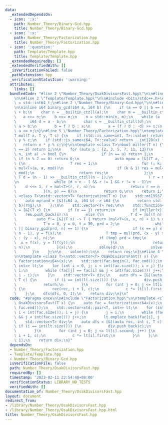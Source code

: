 ```yaml
---
data:
  _extendedDependsOn:
  - icon: ':x:'
    path: Number_Theory/Binary-Gcd.hpp
    title: Number_Theory/Binary-Gcd.hpp
  - icon: ':x:'
    path: Number_Theory/Factorization.hpp
    title: Number_Theory/Factorization.hpp
  - icon: ':question:'
    path: Template/Template.hpp
    title: Template/Template.hpp
  _extendedRequiredBy: []
  _extendedVerifiedWith: []
  _isVerificationFailed: false
  _pathExtension: hpp
  _verificationStatusIcon: ':warning:'
  attributes:
    links: []
  bundledCode: "#line 2 \"Number_Theory/OsakDivisorsFast.hpp\"\n\n#line 2 \"Number_Theory/Factorization.hpp\"\
    \n\n#line 2 \"Template/Template.hpp\"\n\n#include <bits/stdc++.h>\n\nusing i64\
    \ = std::int64_t;\n#line 2 \"Number_Theory/Binary-Gcd.hpp\"\n\n#line 4 \"Number_Theory/Binary-Gcd.hpp\"\
    \n\ninline i64 binary_gcd(i64 a, i64 b) {\n    if (a == 0 || b == 0) return a\
    \ + b;\n    char n = __builtin_ctzll(a);\n    char m = __builtin_ctzll(b);\n \
    \   a >>= n;\n    b >>= m;\n    n = std::min(n, m);\n    while (a != b) {\n  \
    \      i64 d = a - b;\n        char s = __builtin_ctzll(d);\n        bool f =\
    \ a > b;\n        b = f ? b : a;\n        a = (f ? d : -d) >> s;\n    }\n    return\
    \ a << n;\n}\n#line 5 \"Number_Theory/Factorization.hpp\"\ntemplate <class T>\n\
    T mul(T x, T y, T c) {\n    if (std::is_same<int, T>::value) return 1ll * x *\
    \ y % c;\n    if (std::is_same<i64, T>::value) return __int128(x) * y % c;\n \
    \   return x * y % c;\n}\n\ntemplate <class T>\nbool miller(T n) {\n    if (n\
    \ == 2) return 1;\n\n    for (auto p : {2, 3, 5, 7, 11, 13})\n        if ([&](T\
    \ n, int a) -> bool {\n                if (n == a) return 1;\n               \
    \ if (n % 2 == 0) return 0;\n                auto mpow = [&](T a, T k, T mod)\
    \ {\n                    T res = 1;\n                    for (; k; k /= 2, a =\
    \ mul<T>(a, a, mod))\n                        if (k & 1) res = mul<T>(res, a,\
    \ mod);\n                    return res;\n                };\n               \
    \ T d = (n - 1) >> __builtin_ctzll(n - 1);\n                T r = mpow(a, d, n);\n\
    \n                while (d < n - 1 && r != 1 && r != n - 1)\n                \
    \    d <<= 1, r = mul<T>(r, r, n);\n                return r == n - 1 || d & 1;\n\
    \            }(n, p) == 0)\n            return 0;\n\n    return 1;\n}\ntemplate\
    \ <class T>\nstd::vector<T> factorization(T n) {\n    std::mt19937_64 rng(std::time(nullptr));\n\
    \    auto myrand = [&](i64 a, i64 b) -> i64 {\n        return std::uniform_int_distribution<i64>(a,\
    \ b)(rng);\n    };\n\n    std::vector<T> res;\n\n    std::function<void(T)> solve\
    \ = [&](T x) {\n        if (x == 1) return;\n        if (miller(x))\n        \
    \    res.push_back(x);\n        else {\n            T d = [&](T n) {\n       \
    \         auto f = [&](T x) -> T { return (mul<T>(x, x, n) + 1) % n; };\n    \
    \            T x = 0, y = 0, t = 30, prd = 2;\n                while (t++ % 40\
    \ || binary_gcd(prd, n) == 1) {\n                    if (x == y) x = myrand(2,\
    \ n - 1), y = f(x);\n                    T tmp = mul(prd, (x - y) > 0 ? (x - y)\
    \ : (y - x), n);\n                    if (tmp) prd = tmp;\n                  \
    \  x = f(x), y = f(f(y));\n                }\n                return binary_gcd(prd,\
    \ n);\n            }(x);\n            solve(d);\n            solve(x / d);\n \
    \       }\n    };\n\n    solve(n);\n\n    return res;\n}\n#line 4 \"Number_Theory/OsakDivisorsFast.hpp\"\
    \n\ntemplate <class T>\nstd::vector<T> OsakDivisorsFast(T x) {\n    auto fac =\
    \ factorization<i64>(x);\n    std::sort(fac.begin(), fac.end());\n    std::vector<std::pair<T,\
    \ int>> lt;\n    for (int i = 0, j; i < int(fac.size()); i = j) {\n        j =\
    \ i;\n        while (fac[j] == fac[i] && j < int(fac.size())) j++;\n        lt.emplace_back(fac[i],\
    \ j - i);\n    }\n    std::vector<T> div;\n    auto dfs = [&](auto rec, int i,\
    \ T c) {\n        if (i == int(lt.size())) {\n            div.push_back(c);\n\
    \            return;\n        }\n        for (int j = 0; j <= lt[i].second; j++)\
    \ {\n            rec(rec, i + 1, c);\n            c *= lt[i].first;\n        }\n\
    \    };\n    dfs(dfs, 0, 1);\n    return div;\n}\n"
  code: "#pragma once\n\n#include \"Factorization.hpp\"\n\ntemplate <class T>\nstd::vector<T>\
    \ OsakDivisorsFast(T x) {\n    auto fac = factorization<i64>(x);\n    std::sort(fac.begin(),\
    \ fac.end());\n    std::vector<std::pair<T, int>> lt;\n    for (int i = 0, j;\
    \ i < int(fac.size()); i = j) {\n        j = i;\n        while (fac[j] == fac[i]\
    \ && j < int(fac.size())) j++;\n        lt.emplace_back(fac[i], j - i);\n    }\n\
    \    std::vector<T> div;\n    auto dfs = [&](auto rec, int i, T c) {\n       \
    \ if (i == int(lt.size())) {\n            div.push_back(c);\n            return;\n\
    \        }\n        for (int j = 0; j <= lt[i].second; j++) {\n            rec(rec,\
    \ i + 1, c);\n            c *= lt[i].first;\n        }\n    };\n    dfs(dfs, 0,\
    \ 1);\n    return div;\n}"
  dependsOn:
  - Number_Theory/Factorization.hpp
  - Template/Template.hpp
  - Number_Theory/Binary-Gcd.hpp
  isVerificationFile: false
  path: Number_Theory/OsakDivisorsFast.hpp
  requiredBy: []
  timestamp: '2023-02-11 22:54:48+08:00'
  verificationStatus: LIBRARY_NO_TESTS
  verifiedWith: []
documentation_of: Number_Theory/OsakDivisorsFast.hpp
layout: document
redirect_from:
- /library/Number_Theory/OsakDivisorsFast.hpp
- /library/Number_Theory/OsakDivisorsFast.hpp.html
title: Number_Theory/OsakDivisorsFast.hpp
---
```

